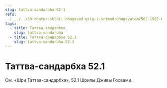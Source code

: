 ```yaml
---
slug: tattva-sandarbha-52-1
refs:
  - ../../30-chatur-shloki-bhagavad-gity-i-srimad-bhagavatam/502-1982-05-12-b2-chto-takoe-maja-stih-2-9-34-chaturshloki-shrimad-bhagavatam.md
tags:
  - title: Таттва-сандарбха
    slug: tattva-sandarbha
  - title: Таттва-сандарбха 52.1
    slug: tattva-sandarbha-52-1
---
```


# Таттва-сандарбха 52.1

См. «Шри Таттва-сандарбха», 52.1 Шрилы Дживы Госвами.

